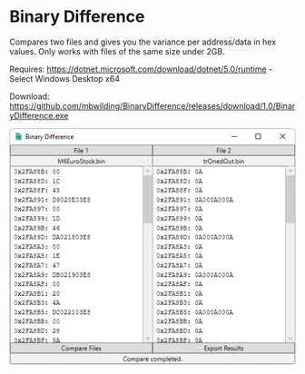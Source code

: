 # Binary Difference

Compares two files and gives you the variance per address/data in hex values.
Only works with files of the same size under 2GB.

Requires: https://dotnet.microsoft.com/download/dotnet/5.0/runtime
-Select Windows Desktop x64

Download: https://github.com/mbwilding/BinaryDifference/releases/download/1.0/BinaryDifference.exe

![Binary Difference](Preview.png?raw=true "Binary Difference")
